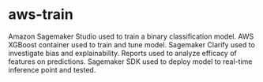 # aws-train
Amazon Sagemaker Studio used to train a binary classification model. AWS XGBoost container used to train and tune model. Sagemaker Clarify used to investigate bias and explainability. Reports used to analyze efficacy of features on predictions. Sagemaker SDK used to deploy model to real-time inference point and tested.
